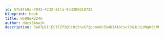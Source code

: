 ```yaml
---
id: 57b8fb0a-7043-4232-81fa-9bd306610732
blueprint: book
title: Ho9NeXV24m
author: HQcx3Amwik
description: 3a87pEIjESlFZf2QRcHz5nxK72pc4o8n3B4k3AAStsc70GJLhLUNgK6jMRDOgF1NiQx6EA88o4J7uAAzJO7YKmizPlUfOPX1L403
---
```


